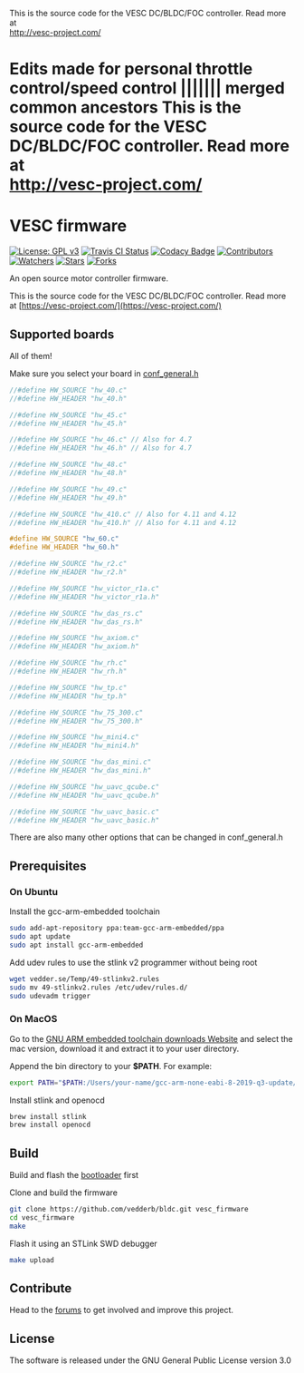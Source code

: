 This is the source code for the VESC DC/BLDC/FOC controller. Read more at  
http://vesc-project.com/

Edits made for personal throttle control/speed control
||||||| merged common ancestors
This is the source code for the VESC DC/BLDC/FOC controller. Read more at  
http://vesc-project.com/
=======
# VESC firmware

[![License: GPL v3](https://img.shields.io/badge/License-GPLv3-blue.svg)](https://www.gnu.org/licenses/gpl-3.0)
[![Travis CI Status](https://travis-ci.com/vedderb/bldc.svg?branch=master)](https://travis-ci.com/vedderb/bldc)
[![Codacy Badge](https://api.codacy.com/project/badge/Grade/75e90ffbd46841a3a7be2a9f7a94c242)](https://www.codacy.com/app/vedderb/bldc?utm_source=github.com&amp;utm_medium=referral&amp;utm_content=vedderb/bldc&amp;utm_campaign=Badge_Grade)
[![Contributors](https://img.shields.io/github/contributors/vedderb/bldc.svg)](https://github.com/vedderb/bldc/graphs/contributors)
[![Watchers](https://img.shields.io/github/watchers/vedderb/bldc.svg)](https://github.com/vedderb/bldc/watchers)
[![Stars](https://img.shields.io/github/stars/vedderb/bldc.svg)](https://github.com/vedderb/bldc/stargazers)
[![Forks](https://img.shields.io/github/forks/vedderb/bldc.svg)](https://github.com/vedderb/bldc/network/members)

An open source motor controller firmware.

This is the source code for the VESC DC/BLDC/FOC controller. Read more at
[https://vesc-project.com/](https://vesc-project.com/)

## Supported boards

All  of them!

Make sure you select your board in [conf_general.h](conf_general.h)


```c
//#define HW_SOURCE "hw_40.c"
//#define HW_HEADER "hw_40.h"

//#define HW_SOURCE "hw_45.c"
//#define HW_HEADER "hw_45.h"

//#define HW_SOURCE "hw_46.c" // Also for 4.7
//#define HW_HEADER "hw_46.h" // Also for 4.7

//#define HW_SOURCE "hw_48.c"
//#define HW_HEADER "hw_48.h"

//#define HW_SOURCE "hw_49.c"
//#define HW_HEADER "hw_49.h"

//#define HW_SOURCE "hw_410.c" // Also for 4.11 and 4.12
//#define HW_HEADER "hw_410.h" // Also for 4.11 and 4.12

#define HW_SOURCE "hw_60.c"
#define HW_HEADER "hw_60.h"

//#define HW_SOURCE "hw_r2.c"
//#define HW_HEADER "hw_r2.h"

//#define HW_SOURCE "hw_victor_r1a.c"
//#define HW_HEADER "hw_victor_r1a.h"

//#define HW_SOURCE "hw_das_rs.c"
//#define HW_HEADER "hw_das_rs.h"

//#define HW_SOURCE "hw_axiom.c"
//#define HW_HEADER "hw_axiom.h"

//#define HW_SOURCE "hw_rh.c"
//#define HW_HEADER "hw_rh.h"

//#define HW_SOURCE "hw_tp.c"
//#define HW_HEADER "hw_tp.h"

//#define HW_SOURCE "hw_75_300.c"
//#define HW_HEADER "hw_75_300.h"

//#define HW_SOURCE "hw_mini4.c"
//#define HW_HEADER "hw_mini4.h"

//#define HW_SOURCE "hw_das_mini.c"
//#define HW_HEADER "hw_das_mini.h"

//#define HW_SOURCE "hw_uavc_qcube.c"
//#define HW_HEADER "hw_uavc_qcube.h"

//#define HW_SOURCE "hw_uavc_basic.c"
//#define HW_HEADER "hw_uavc_basic.h"
```
There are also many other options that can be changed in conf_general.h


## Prerequisites

### On Ubuntu

Install the gcc-arm-embedded toolchain


```bash
sudo add-apt-repository ppa:team-gcc-arm-embedded/ppa
sudo apt update
sudo apt install gcc-arm-embedded
```

Add udev rules to use the stlink v2 programmer without being root


```bash
wget vedder.se/Temp/49-stlinkv2.rules
sudo mv 49-stlinkv2.rules /etc/udev/rules.d/
sudo udevadm trigger
```

### On MacOS

Go to the [GNU ARM embedded toolchain downloads Website](https://developer.arm.com/tools-and-software/open-source-software/developer-tools/gnu-toolchain/gnu-rm/downloads) and select the mac version, download it and extract it to your user directory.

Append the bin directory to your **$PATH**. For example:


```bash
export PATH="$PATH:/Users/your-name/gcc-arm-none-eabi-8-2019-q3-update/bin/"
```

Install stlink and openocd


```bash
brew install stlink
brew install openocd
```

## Build

Build and flash the [bootloader](https://github.com/vedderb/bldc-bootloader) first

Clone and build the firmware

```bash
git clone https://github.com/vedderb/bldc.git vesc_firmware
cd vesc_firmware
make
```

Flash it using an STLink SWD debugger

```bash
make upload
```

## Contribute

Head to the [forums](https://vesc-project.com/forum) to get involved and improve this project.


## License

The software is released under the GNU General Public License version 3.0
